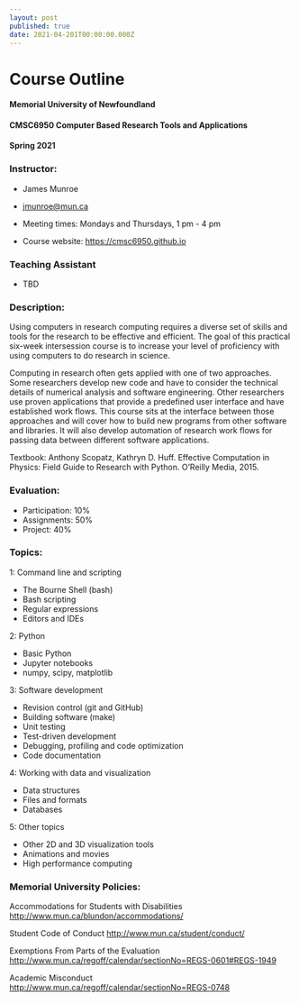 ```yaml
---
layout: post
published: true
date: 2021-04-201T00:00:00.000Z
---
```


# Course Outline


#### Memorial University of Newfoundland
#### CMSC6950  Computer Based Research Tools and Applications
#### Spring 2021

### Instructor:
- James Munroe
- jmunroe@mun.ca

- Meeting times: Mondays and Thursdays, 1 pm - 4 pm
* Course website: https://cmsc6950.github.io

### Teaching Assistant
- TBD

### Description:

Using computers in research computing requires a diverse set of skills and tools for the research to be effective and efficient.  The goal of this practical six-week intersession course is to increase your level of proficiency with using computers to do research in science.  

Computing in research often gets applied with one of two approaches.  Some researchers develop new code and have to consider the technical details of numerical analysis and software engineering.  Other researchers use proven applications that provide a predefined user interface and have established work flows.  This course sits at the interface between those approaches and will cover how to build new programs from other software and libraries.  It will also develop automation of research work flows for passing data between different software applications.

Textbook:  Anthony Scopatz, Kathryn D. Huff.  Effective Computation in Physics: Field Guide to Research with Python. O’Reilly Media, 2015.

### Evaluation:

- Participation: 10%
- Assignments:   50%
- Project:       40%

### Topics:

1: Command line and scripting
- The Bourne Shell (bash)
- Bash scripting
- Regular expressions
- Editors and IDEs

2: Python
- Basic Python
- Jupyter notebooks
- numpy, scipy, matplotlib

3: Software development
- Revision control (git and GitHub)
- Building software (make)
- Unit testing
- Test-driven development
- Debugging, profiling and code optimization
- Code documentation

4: Working with data and visualization
- Data structures
- Files and formats
- Databases

5:  Other topics
- Other 2D and 3D visualization tools
- Animations and movies 
- High performance computing

### Memorial University Policies:

Accommodations for Students with Disabilities http://www.mun.ca/blundon/accommodations/

Student Code of Conduct http://www.mun.ca/student/conduct/

Exemptions From Parts of the Evaluation
http://www.mun.ca/regoff/calendar/sectionNo=REGS-0601#REGS-1949

Academic Misconduct http://www.mun.ca/regoff/calendar/sectionNo=REGS-0748
